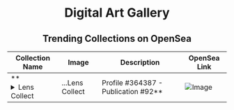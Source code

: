 <div align="center">

# Digital Art Gallery

## Trending Collections on OpenSea

| Collection Name                       | Image                                                                                     | Description                       | OpenSea Link                                                                                          |
|---------------------------------------|-------------------------------------------------------------------------------------------|-----------------------------------|--------------------------------------------------------------------------------------------------------|
| **<details><summary>Lens Collect | ...</summary>Lens Collect | Profile #364387 - Publication #92</details>** | ![Image](https://i.seadn.io/s/raw/files/fbad082661205c145fbdc42676d9c58d.webp?w=500&auto=format?w=200&auto=format) |  | <details><summary>Link</summary>[Lens Collect | Profile #364387 - Publication #92](https://opensea.io/collection/lens-collect-profile-364387-publication-92)</details> |

</div>